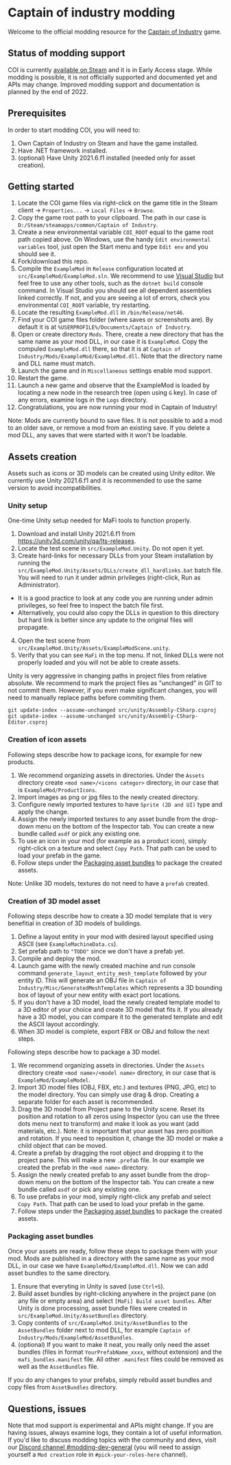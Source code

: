 # Captain of industry modding

Welcome to the official modding resource for the [Captain of Industry](https://captain-of-industry.com) game.

## Status of modding support

COI is currently [available on Steam](https://store.steampowered.com/app/1594320/Captain_of_Industry/?utm_source=GitHubModding) and it is in Early Access stage.
While modding is possible, it is not officially supported and documented yet and APIs may change.
Improved modding support and documentation is planned by the end of 2022.

## Prerequisites

In order to start modding COI, you will need to:

1. Own Captain of Industry on Steam and have the game installed.
2. Have .NET framework installed.
3. (optional) Have Unity 2021.6.f1 installed (needed only for asset creation).

## Getting started

1. Locate the COI game files via right-click on the game title in the Steam client -> `Properties...` -> `Local Files` -> `Browse`.
2. Copy the game root path to your clipboard. The path in our case is `D:/Steam/steamapps/common/Captain of Industry`.
3. Create a new environmental variable `COI_ROOT` equal to the game root path copied above. On Windows, use the handy `Edit environmental variables` tool, just open the Start menu and type `Edit env` and you should see it.
4. Fork/download this repo.
5. Compile the `ExampleMod` in `Release` configuration located at `src/ExampleMod/ExampleMod.sln`. We recommend to use [Visual Studio](https://visualstudio.microsoft.com/) but feel free to use any other tools, such as the `dotnet build` console command. In Visual Studio you should see all dependent assemblies linked correctly. If not, and you are seeing a lot of errors, check you environmental `COI_ROOT` variable, try restarting.
5. Locate the resulting `ExampleMod.dll` in `/bin/Release/net46`.
7. Find your COI game files folder (where saves or screenshots are). By default it is at `%USERPROFILE%/Documents/Captain of Industry`.
8. Open or create directory `Mods`. There, create a new directory that has the same name as your mod DLL, in our case it is `ExampleMod`. Copy the compuled `ExampleMod.dll` there, so that it is at `Captain of Industry/Mods/ExampleMod/ExampleMod.dll`. Note that the directory name and DLL name must match.
9. Launch the game and in `Miscellaneous` settings enable mod support.
10. Restart the game.
11. Launch a new game and observe that the ExampleMod is loaded by locating a new node in the research tree (open using `G` key). In case of any errors, examine logs in the `Logs` directory.
12. Congratulations, you are now running your mod in Captain of Industry!

Note: Mods are currently bound to save files. It is not possible to add a mod to an older save, or remove a mod from an existing save. If you delete a mod DLL, any saves that were started with it won't be loadable.

## Assets creation

Assets such as icons or 3D models can be created using Unity editor. We currently use Unity 2021.6.f1 and it is recommended to use the same version to avoid incompatibilities.

### Unity setup

One-time Unity setup needed for MaFi tools to function properly.

1. Download and install Unity 2021.6.f1 from https://unity3d.com/unity/qa/lts-releases.
2. Locate the test scene in `src/ExampleMod.Unity`. Do not open it yet.
3. Create hard-links for necessary DLLs from your Steam installation by running the `src/ExampleMod.Unity/Assets/DLLs/create_dll_hardlinks.bat` batch file. You will need to run it under admin privileges (right-click, Run as Administrator).
  * It is a good practice to look at any code you are running under admin privileges, so feel free to inspect the batch file first.
  * Alternatively, you could also copy the DLLs in question to this directory but hard link is better since any update to the original files will propagate.
4. Open the test scene from `src/ExampleMod.Unity/Assets/ExampleModScene.unity`.
5. Verify that you can see `MaFi` in the top menu. If not, linked DLLs were not properly loaded and you will not be able to create assets.

Unity is very aggressive in changing paths in project files from relative absolute. We recommend to mark the project files as "unchanged" in GIT to not commit them. However, if you even make significant changes, you will need to manually replace paths before commiting them.

```
git update-index --assume-unchanged src/unity/Assembly-CSharp.csproj
git update-index --assume-unchanged src/unity/Assembly-CSharp-Editor.csproj
```

### Creation of icon assets

Following steps describe how to package icons, for example for new products.

1. We recommend organizing assets in directories. Under the `Assets` directory create `<mod name>/<icons categor>` directory, in our case that is `ExampleMod/ProductIcons`.
2. Import images as png or jpg files to the newly created directory.
3. Configure newly imported textures to have `Sprite (2D and UI)` type and apply the change.
4. Assign the newly imported textures to any asset bundle from the drop-down menu on the bottom of the Inspector tab. You can create a new bundle called `asdf` or pick any existing one.
5. To use an icon in your mod (for example as a product icon), simply right-click on a texture and select `Copy Path`. That path can be used to load your prefab in the game.
6. Follow steps under the [Packaging asset bundles](#packaging-asset-bundles) to package the created assets.

Note: Unlike 3D models, textures do not need to have a `prefab` created.

### Creation of 3D model asset

Following steps describe how to create a 3D model template that is very benefitial in creation of 3D models of buildings.

1. Define a layout entity in your mod with desired layout specified using ASCII (see `ExampleMachineData.cs`).
2. Set prefab path to `"TODO"` since we don't have a prefab yet.
3. Compile and deploy the mod.
4. Launch game with the newly created machine and run console command `generate_layout_entity_mesh_template` followed by your entity ID. This will generate an OBJ file in `Captain of Industry/Misc/GeneratedMeshTemplates` which represents a 3D bounding box of layout of your new entity with exact port locations.
5. If you don't have a 3D model, load the newly created template model to a 3D editor of your choice and create 3D model that fits it. If you already have a 3D model, you can compare it to the generated template and edit the ASCII layout accordingly.
6. When 3D model is complete, export FBX or OBJ and follow the next steps.

Following steps describe how to package a 3D model.

1. We recommend organizing assets in directories. Under the `Assets` directory create `<mod name>/<model name>` directory, in our case that is `ExampleMod/ExampleModel`.
2. Import 3D model files (OBJ, FBX, etc.) and textures (PNG, JPG, etc) to the model directory. You can simply use drag & drop. Creating a separate folder for each asset is recommended.
3. Drag the 3D model from Project pane to the Unity scene. Reset its position and rotation to all zeros using Inspector (you can use the three dots menu next to transform) and make it look as you want (add materials, etc.). Note: it is important that your asset has zero position and rotation. If you need to reposition it, change the 3D model or make a child object that can be moved.
4. Create a prefab by dragging the root object and dropping it to the project pane. This will make a new `.prefab` file. In our example we created the prefab in the `<mod name>` directory. 
5. Assign the newly created prefab to any asset bundle from the drop-down menu on the bottom of the Inspector tab. You can create a new bundle called `asdf` or pick any existing one.
6. To use prefabs in your mod, simply right-click any prefab and select `Copy Path`. That path can be used to load your prefab in the game.
7. Follow steps under the [Packaging asset bundles](#packaging-asset-bundles) to package the created assets.

### Packaging asset bundles

Once your assets are ready, follow these steps to package them with your mod.
Mods are published in a directory with the same name as your mod DLL, in our case we have `ExampleMod/ExampleMod.dll`.
Now we can add asset bundles to the same directory.

1. Ensure that everyting in Unity is saved (use `Ctrl+S`).
2. Build asset bundles by right-clicking anywhere in the project pane (on any file or empty area) and select `[MaFi] Build asset bundles`. After Unity is done processing, asset bundle files were created in `src/ExampleMod.Unity/AssetBundles` directory.
3. Copy contents of `src/ExampleMod.Unity/AssetBundles` to the `AssetBundles` folder next to mod DLL, for example `Captain of Industry/Mods/ExampleMod/AssetBundles`.
4. (optional) If you want to make it neat, you really only need the asset bundles (files in format `YourPrefabName_xxxx`, without extension) and the `mafi_bundles.manifest` file. All other `.manifest` files could be removed as well as the `AssetBundles` file.

If you do any changes to your prefabs, simply rebuild asset bundles and copy files from `AssetBundles` directory.

## Questions, issues

Note that mod support is experimental and APIs might change.
If you are having issues, always examine logs, they contain a lot of useful information.
If you'd like to discuss modding topics with the community and devs, visit our [Discord channel #modding-dev-general](https://discord.gg/JxmUbGsNRU) (you will need to assign yourself a `Mod creation` role in `#pick-your-roles-here` channel).
